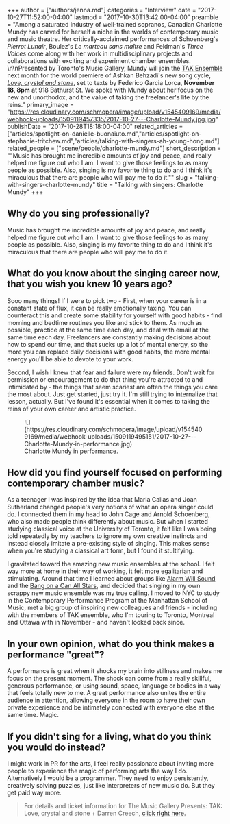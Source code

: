 +++
author = ["authors/jenna.md"]
categories = "Interview"
date = "2017-10-27T11:52:00-04:00"
lastmod = "2017-10-30T13:42:00-04:00"
preamble = "Among a saturated industry of well-trained sopranos, Canadian Charlotte Mundy has carved for herself a niche in the worlds of contemporary music and music theatre. Her critically-acclaimed performances of Schoenberg's *Pierrot Lunair*, Boulez's *Le marteau sans maître* and Feldman's *Three Voices* come along with her work in multidisciplinary projects and collaborations with exciting and experiment chamber ensembles. \n\nPresented by Toronto's Music Gallery, Mundy will join the [TAK Ensemble](http://www.takensemble.com/) next month for the world premiere of Ashkan Behzadi's new song cycle, [*Love, crystal and stone*](https://musicgallery.org/events/tak-plays-ashkan-behzadi-darren-creech/), set to texts by Federico Garcia Lorca, **November 18, 8pm** at 918 Bathurst St. We spoke with Mundy about her focus on the new and unorthodox, and the value of taking the freelancer's life by the reins."
primary_image = "https://res.cloudinary.com/schmopera/image/upload/v1545409169/media/webhook-uploads/1509119457335/2017-10-27---Charlotte-Mundy.jpg.jpg"
publishDate = "2017-10-28T18:18:00-04:00"
related_articles = ["articles/spotlight-on-danielle-buonaiuto.md","articles/spotlight-on-stephanie-tritchew.md","articles/talking-with-singers-ah-young-hong.md"]
related_people = ["scene/people/charlotte-mundy.md"]
short_description = "&quot;Music has brought me incredible amounts of joy and peace, and really helped me figure out who I am. I want to give those feelings to as many people as possible.  Also, singing is my favorite thing to do and I think it&#039;s miraculous that there are people who will pay me to do it.&quot;"
slug = "talking-with-singers-charlotte-mundy"
title = "Talking with singers: Charlotte Mundy"
+++

## Why do you sing professionally?
 
Music has brought me incredible amounts of joy and peace, and really helped me figure out who I am. I want to give those feelings to as many people as possible.  Also, singing is my favorite thing to do and I think it's miraculous that there are people who will pay me to do it.
 
## What do you know about the singing career now, that you wish you knew 10 years ago?
 
Sooo many things! If I were to pick two - First, when your career is in a constant state of flux, it can be really emotionally taxing. You can counteract this and create some stability for yourself with good habits - find morning and bedtime routines you like and stick to them.  As much as possible, practice at the same time each day, and deal with email at the same time each day. Freelancers are constantly making decisions about how to spend our time, and that sucks up a lot of mental energy, so the more you can replace daily decisions with good habits, the more mental energy you'll be able to devote to your work. 
 
Second, I wish I knew that fear and failure were my friends.  Don't wait for permission or encouragement to do that thing you're attracted to and intimidated by - the things that seem scariest are often the things you care the most about. Just get started, just try it. I'm still trying to internalize that lesson, actually. But I've found it's essential when it comes to taking the reins of your own career and artistic practice.

<figure data-type="image">
![](https://res.cloudinary.com/schmopera/image/upload/v1545409169/media/webhook-uploads/1509119495151/2017-10-27---Charlotte-Mundy-in-performance.jpg)
<figcaption>Charlotte Mundy in performance.</figcaption>
</figure>
 
## How did you find yourself focused on performing contemporary chamber music?
 
As a teenager I was inspired by the idea that Maria Callas and Joan Sutherland changed people's very notions of what an opera singer could do. I connected them in my head to John Cage and Arnold Schoenberg, who also made people think differently about music. But when I started studying classical voice at the University of Toronto, it felt like I was being told repeatedly by my teachers to ignore my own creative instincts and instead closely imitate a pre-existing style of singing. This makes sense when you're studying a classical art form, but I found it stultifying.
 
I gravitated toward the amazing new music ensembles at the school. I felt way more at home in their way of working, it felt more egalitarian and stimulating. Around that time I learned about groups like [Alarm Will Sound](http://www.alarmwillsound.com/) and the [Bang on a Can All Stars](http://bangonacan.org/bang_on_a_can_all_stars), and decided that singing in my own scrappy new music ensemble was my true calling. I moved to NYC to study in the Contemporary Performance Program at the Manhattan School of Music, met a big group of inspiring new colleagues and friends - including with the members of TAK ensemble, who I'm touring to Toronto, Montreal and Ottawa with in November - and haven't  looked back since. 
 
## In your own opinion, what do you think makes a performance "great"?
 
A performance is great when it shocks my brain into stillness and makes me focus on the present moment. The shock can come from a really skillful, generous performance, or using sound, space, language or bodies in a way that feels totally new to me. A great performance also unites the entire audience in attention, allowing everyone in the room to have their own private experience and be intimately connected with everyone else at the same time. Magic.
 
## If you didn't sing for a living, what do you think you would do instead?
 
I might work in PR for the arts, I feel really passionate about inviting more people to experience the magic of performing arts the way I do. Alternatively I would be a programmer. They need to enjoy persistently, creatively solving puzzles, just like interpreters of new music do. But they get paid way more. 

>For details and ticket information for The Music Gallery Presents: TAK: Love, crystal and stone + Darren Creech, [click right here.](https://musicgallery.org/events/tak-plays-ashkan-behzadi-darren-creech/)
